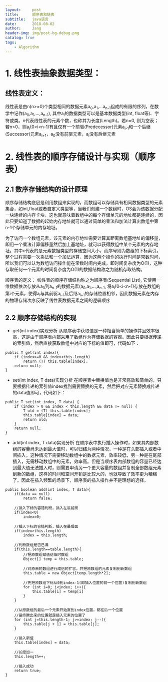 ```yaml
---
layout:     post
title:      顺序表和链表
subtitle:   java语言
date:       2018-08-02
author:     Jang
header-img: img/post-bg-debug.png
catalog: true
tags:
    - Algorithm
---
```


# 1. 线性表抽象数据类型：
## 线性表定义：
线性表是由n(n>=0)个类型相同的数据元素a<sub>0</sub>,a<sub>1</sub>,...a<sub>n-1</sub>组成的有限的序列，在数学中记作(a<sub>0</sub>,a<sub>1</sub>,...,a<sub>n-1</sub>), 其中a<sub>i</sub>的数据类型可以是基本数据类型(int, float等)、字符或类。n代表线性表的元素个数，也称其为长度(Length)。若n=0, 则为空表；若n>0，则a<sub>i</sub>(0<i<n-1)有且仅有一个前驱(Predecessor)元素a<sub>i-1</sub>和一个后继(Successor)元素a<sub>i+1</sub>，a<sub>0</sub>没有前驱元素，a<sub>i</sub>没有后继元素

# 2. 线性表的顺序存储设计与实现（顺序表）
## 2.1 数序存储结构的设计原理

顺序存储结构底层是利用数组来实现的，而数组可以存储具有相同数据类型的元素集合，如int,float或者自定义类型等，当我们创建一个数组时，OS会为该数据分配一块连续的内存卡块，这也就意味着数组中的每个存储单元的地址都是连续的，因此只要知道了数据的起始内存地址就可以通过简单的乘法和加法计算出数组中第n-1个存储单元的内存地址。
 
为了访问一个数组元素，该元素的内存地址需要计算其距离数组基地址的偏移量，即用一个乘法计算偏移量然后加上基地址，就可以获得数组中某个元素的内存地址。其中c代表的是元素数据类型的存储空间大小，而序号则为数组的下标索引。整个过程需要一次乘法和一个加法运算，因为这两个操作的执行时间是常数时间，所以我们可以认为数组访问操作能在常数时间内完成，即时间复杂度为O(1)，这种存取任何一个元素的时间复杂度为O(1)的数据结构称之为随机存取结构。

顺序表的定义：
线性表的顺序存储结构称之为顺序表(Sequential List), 它使用一维数据依次存放从a<sub>0</sub>到a<sub>n-1</sub>的数据元素(a<sub>0</sub>,a<sub>1</sub>,...,a<sub>n-1</sub>, 将a<sub>i</sub>(0<i<n-1)存放在数组的第i个元素，使得a<sub>i</sub>与其前驱a<sub>i-1</sub>及后继a<sub>i+1</sub>的存储位置相邻，因此数据元素在内存的物理存储次序反映了线性表数据元素之间的逻辑顺序
 
## 2.2 顺序存储结构的实现
* get(int index)实现分析 
  从顺序表中获取值是一种相当简单的操作并且效率很高，这是由于顺序表内部采用了数组作为存储数据的容器。因此只要根据传递的索引值，然后直接获取数组中对应的下标的值即可，代码如下：
```
public T get(int index){
    if (index>=0 && index<this.length)
        return (T) this.table[index];
    return null;
}
```

* set(int index, T data)实现分析
  在顺序表中替换值也是非常高效和简单的，只要根据传递的索引值index找到需要替换的元素，然后把对应元素替换成传递的data值即可，代码如下：
```
public T set(int index, T data) {
    if (index > 0 && index < this.length && data != null) {
        T old = (T) this.table[index];
        this.table[index] = data;
        return old;
    }
    return null;
}
```

* add(int index, T data)实现分析
  在顺序表中执行插入操作时，如果其内部数组的容量尚未达到最大值时，可以归结为两种情况，一种是在头部插入或者中间插入，这种情况下需要移动数组中的数据元素，效率较低，另一种是在尾部插入，无需移动数组中的元素，效率高。但是当顺序表内部数组的容量已经达到最大值无法插入时，则需要申请另一个更大容量的数组并复制全部数组元素到新的数组，这样的时间和空间开销是比较大的，也就导致了效率更为糟糕了。因此在插入频繁的场景下，顺序表的插入操作并不是理想的选择。
```
public boolean add(int index, T data){
    if(data == null)
        return false;
    
    //插入下标的容错判断，插入在最前面
    if(index<0)
        index=0;
    
    //插入下标的容错判断，插入在最后面
    if(index>this.length)
        index = this.length;
    
    //判断数组是否已满
    if(this.length==table.length){
        //把原数组赋值给临时数组
        Object[] temp = this.table;
        
        //对原来的数组进行成倍的扩容，并把原数组的元素复制到新数组
        this.table = new Object[temp.length*2];
        
        //先把原数组下标从0到index-1(即插入位置的前一个位置)复制到新数组
        for (int i=0; i<index; i++){
            this.table[i] = temp[i]
        }
    }
    
    //从原数组的最后一个元素开始直到index位置，都往后一个位置
    //最终腾出来的位置就是插入元素的位置了
    for (int j=this.length-1; j>=index; j--){
        this.table[j + 1] = this.table[j];
    }
    
    //插入新值
    this.table[index] = data;
    
    //长度加一
    this.length++;
    
    //插入成功
    return true;
}
```
